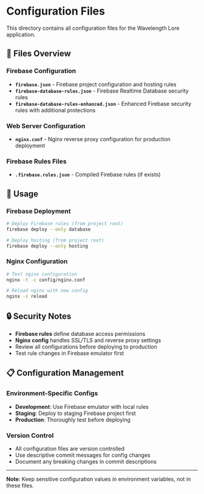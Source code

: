 # Configuration Files

This directory contains all configuration files for the Wavelength Lore application.

## 📁 Files Overview

### Firebase Configuration
- **`firebase.json`** - Firebase project configuration and hosting rules
- **`firebase-database-rules.json`** - Firebase Realtime Database security rules
- **`firebase-database-rules-enhanced.json`** - Enhanced Firebase security rules with additional protections

### Web Server Configuration
- **`nginx.conf`** - Nginx reverse proxy configuration for production deployment

### Firebase Rules Files
- **`.firebase.rules.json`** - Compiled Firebase rules (if exists)

## 🔧 Usage

### Firebase Deployment
```bash
# Deploy Firebase rules (from project root)
firebase deploy --only database

# Deploy hosting (from project root)
firebase deploy --only hosting
```

### Nginx Configuration
```bash
# Test nginx configuration
nginx -t -c config/nginx.conf

# Reload nginx with new config
nginx -s reload
```

## 🔒 Security Notes

- **Firebase rules** define database access permissions
- **Nginx config** handles SSL/TLS and reverse proxy settings
- Review all configurations before deploying to production
- Test rule changes in Firebase emulator first

## 📋 Configuration Management

### Environment-Specific Configs
- **Development**: Use Firebase emulator with local rules
- **Staging**: Deploy to staging Firebase project first
- **Production**: Thoroughly test before deploying

### Version Control
- All configuration files are version controlled
- Use descriptive commit messages for config changes
- Document any breaking changes in commit descriptions

---

**Note**: Keep sensitive configuration values in environment variables, not in these files.